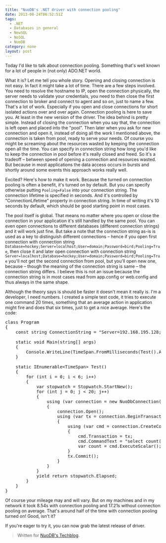 ```yaml
---
title: "NuoDB's .NET driver with connection pooling"
date: 2013-08-24T06:52:51Z
tags:
  - .NET
  - Databases in general
  - NewSQL
  - NoSQL
  - NuoDB
category: none
layout: post
---
```

Today I'd like to talk about connection pooling. Something that's well known for a lot of people in (not only) ADO.NET world.

<!-- excerpt -->

What it is? Let me tell you whole story. Opening and closing connection is not easy. In fact it might take a lot of time. There are a few steps involved. You need to resolve the hostname to IP, open the connection physically, the server needs to validate your credentials, you need to then close the first connection to broker and connect to agent and so on, just to name a few. That's a lot of work. Especially if you open and close connections for short isolated actions over and over again. Connection pooling is here to save you. At least in the new version of the driver. The idea behind is pretty simple. Instead of closing the connection when you say that, the connection is left open and placed into the "pool". Then later when you ask for new connection and open it, instead of doing all the work I mentioned above, the connection is taken from pool, ready to serve your needs. Of course you might be screaming about the resources wasted by keeping the connection open all the time. You can specify in connection string how long you'd like to keep the connection in pool before it's really closed and freed. So it's a tradeoff – between speed of opening a connection and resources wasted. But because in most applications the data access occurs in bursts and shortly around some events this approach works really well.

Excited? Here's how to make it work. Because the turned on connection pooling is often a benefit, it's turned on by default. But you can specify otherwise putting `Pooling=False` into your connection string. The connection lifetime is specified in seconds. And it's controlled by "ConnectionLifetime" property in connection string. In time of writing it's 10 seconds by default, which should be good starting point in most cases.

The pool itself is global. That means no matter where you open or close the connection in your application it's still handled by the same pool. You can even open connections to different databases (different connection strings) and it will work just fine. But take a note that the connection string as-is is used as a key to distinguish different connections – hence if you open first connection with connection string `Database=hockey;Server=localhost;User=domain;Password=bird;Pooling=True`, then close it and later open connection with connection string `Server=localhost;Database=hockey;User=domain;Password=bird;Pooling=True` you'll not get the second connection from pool, but you'll open new one, because – though the meaning of the connection string is same – the connection string differs. I believe this is not an issue because the connection string is in most cases read from app.config or web.config and thus always in the same shape.

Although the theory says is should be faster it doesn't mean it really is. I'm a developer, I need numbers. I created a simple test code, it tries to execute one command 20 times, something that an average action in application might fire and does that six times, just to get a nice average. Here's the code:

<pre class="brush:csharp">
class Program
{
	const string ConnectionString = "Server=192.168.195.128;Database=test;User=t;Password=t;Pooling=True";

	static void Main(string[] args)
	{
		Console.WriteLine(TimeSpan.FromMilliseconds(Test().Average(x =&gt; x.TotalMilliseconds)));
	}

	static IEnumerable&lt;TimeSpan&gt; Test()
	{
		for (int i = 0; i &lt; 6; i++)
		{
			var stopwatch = Stopwatch.StartNew();
			for (int j = 0; j &lt; 20; j++)
			{
				using (var connection = new NuoDbConnection(ConnectionString))
				{
					connection.Open();
					using (var tx = connection.BeginTransaction(IsolationLevel.ReadCommitted))
					{
						using (var cmd = connection.CreateCommand())
						{
							cmd.Transaction = tx;
							cmd.CommandText = "select count(*) from system.tables";
							var count = cmd.ExecuteScalar();
						}
						tx.Commit();
					}
				}
			}
			yield return stopwatch.Elapsed;
		}
	}
}
</pre>

Of course your mileage may and will vary. But on my machines and in my network it took 8.54s with connection pooling and 17.21s without connection pooling on average. That's around half of the time with connection pooling turned on! Good, isn't it?

If you're eager to try it, you can now grab the latest release of driver.

> Written for [NuoDB's Techblog][1].

[1]: http://dev.nuodb.com/techblog/connection-pooling-net-and-nuodb